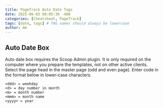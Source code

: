 ```yaml
---
title: PageTrack Auto Date Tags
date: 2025-06-03 08:05:30 -400
categories: [Cheatsheet, PageTrack]
tags: [date, tags] # TAG names should always be lowercase
author: mm
---
```

## Auto Date Box

Auto date box requires the Scoop Admin plugin. It is only required on the computer where
you prepare the templates, not on other active clients.
Select the page head in the master page (odd and even page). Enter code in the format
below in lower-case characters.

```
<ddd> = weekday  
<d> = day number in month  
<m> = month number  
<mmm> = month name  
<yyyy> = year
```